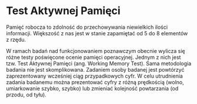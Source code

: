 # Test Aktywnej Pamięci
Pamięć robocza to zdolność do przechowywania niewielkich ilości informacji. Większość z nas jest w stanie zapamiętać od 5 do 8 elementów z rzędu. 

W ramach badań nad funkcjonowaniem poznawczym obecnie wylicza się różne testy poświęcone ocenie pamięci operacyjnej. Jednym z nich jest tzw. Test Aktywnej Pamięci (ang. Working Memory Test). Sama metodologia badania nie jest skomplikowana. Zadaniem osoby badanej jest powtórzyć zaprezentowany wcześniej ciąg przypadkowych cyfr. W celu utrudnienia zadania badanemu można prezentować cyfry z różną prędkością (wolno, umiarkowanie szybko, szybko) lub zmieniać kolejność powtarzania (od przodu, od tyłu). 
